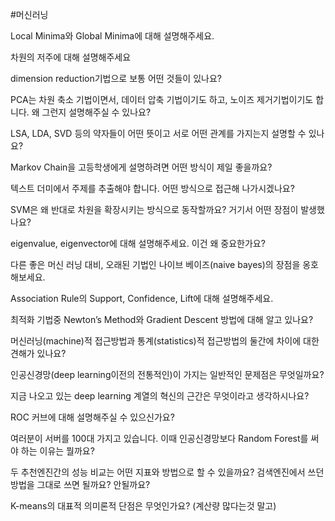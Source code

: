 #머신러닝

Local Minima와 Global Minima에 대해 설명해주세요.

차원의 저주에 대해 설명해주세요

dimension reduction기법으로 보통 어떤 것들이 있나요?

PCA는 차원 축소 기법이면서, 데이터 압축 기법이기도 하고, 노이즈 제거기법이기도 합니다. 왜 그런지 설명해주실 수 있나요?

LSA, LDA, SVD 등의 약자들이 어떤 뜻이고 서로 어떤 관계를 가지는지 설명할 수 있나요?         

Markov Chain을 고등학생에게 설명하려면 어떤 방식이 제일 좋을까요?

텍스트 더미에서 주제를 추출해야 합니다. 어떤 방식으로 접근해 나가시겠나요?

SVM은 왜 반대로 차원을 확장시키는 방식으로 동작할까요? 거기서 어떤 장점이 발생했나요?

eigenvalue, eigenvector에 대해 설명해주세요. 이건 왜 중요한가요?

다른 좋은 머신 러닝 대비, 오래된 기법인 나이브 베이즈(naive bayes)의 장점을 옹호해보세요.

Association Rule의 Support, Confidence, Lift에 대해 설명해주세요.

최적화 기법중 Newton’s Method와 Gradient Descent 방법에 대해 알고 있나요?

머신러닝(machine)적 접근방법과 통계(statistics)적 접근방법의 둘간에 차이에 대한 견해가 있나요?

인공신경망(deep learning이전의 전통적인)이 가지는 일반적인 문제점은 무엇일까요?

지금 나오고 있는 deep learning 계열의 혁신의 근간은 무엇이라고 생각하시나요?

ROC 커브에 대해 설명해주실 수 있으신가요?

여러분이 서버를 100대 가지고 있습니다. 이때 인공신경망보다 Random Forest를 써야 하는 이유는 뭘까요?

두 추천엔진간의 성능 비교는 어떤 지표와 방법으로 할 수 있을까요? 검색엔진에서 쓰던 방법을 그대로 쓰면 될까요? 안될까요?

K-means의 대표적 의미론적 단점은 무엇인가요? (계산량 많다는것 말고)
